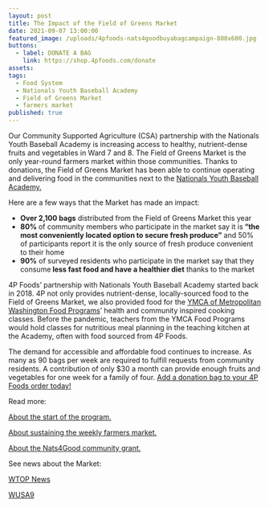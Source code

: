 ```yaml
---
layout: post
title: The Impact of the Field of Greens Market
date: 2021-09-07 13:00:00
featured_image: /uploads/4pfoods-nats4goodbuyabagcampaign-800x600.jpg
buttons:
  - label: DONATE A BAG
    link: https://shop.4pfoods.com/donate
assets:
tags:
  - Food System
  - Nationals Youth Baseball Academy
  - Field of Greens Market
  - farmers market
published: true
---
```

<div class="editable"><p>Our Community Supported Agriculture (CSA) partnership with the Nationals Youth Baseball Academy is increasing access to healthy, nutrient-dense fruits and vegetables in Ward 7 and 8. The Field of Greens Market is the only year-round farmers market within those communities. Thanks to donations, the Field of Greens Market has been able to continue operating and delivering food in the communities next to the <a target="_blank" rel="noopener" href="https://www.nats4good.org/youth-baseball-academy?utm_source=4P+Foodies&amp;utm_campaign=d31f018384-EMAIL_CAMPAIGN_2021_08_30_05_11&amp;utm_medium=email&amp;utm_term=0_838d40fd2e-d31f018384-">Nationals Youth Baseball Academy.</a>&nbsp;</p><p>Here are a few ways that the Market has made an impact:</p><ul><li><strong>Over 2,100 bags</strong> distributed from the Field of Greens Market this year</li><li><strong>80% </strong>of community members who participate in the market say it is<strong> &ldquo;the most conveniently located option to secure fresh produce&rdquo;</strong> and 50% of participants report it is the only source of fresh produce convenient to their home</li><li><strong>90%</strong> of surveyed residents who participate in the market say that they consume<strong> less fast food and have a healthier diet</strong> thanks to the market</li></ul><p>4P Foods&rsquo; partnership with Nationals Youth Baseball Academy started back in 2018. 4P not only provides nutrient-dense, locally-sourced food to the Field of Greens Market, we also provided food for the <a target="_blank" rel="noopener" href="https://www.ymcadc.org/cooking-classes/">YMCA of Metropolitan Washington Food Programs</a>&rsquo; health and community inspired cooking classes. Before the pandemic, teachers from the YMCA Food Programs would hold classes for nutritious meal planning in the teaching kitchen at the Academy, often with food sourced from 4P Foods.</p><p>The demand for accessible and affordable food continues to increase. As many as 90 bags per week are required to fulfill requests from community residents. A contribution of only $30 a month can provide enough fruits and vegetables for one week for a family of four. <a target="_blank" rel="noopener" href="https://shop.4pfoods.com/donate">Add a donation bag to your 4P Foods order today!</a></p><p>Read more:</p><p><a target="_blank" rel="noopener" href="/posts/field-of-greens-affordable-csa-style-market-held-at-the-nats-academy/">About the start of the program.</a></p><p><a target="_blank" rel="noopener" href="/posts/the-washington-nationals-youth-baseball-academy-and-4p-foods-invite-the-public-to-participate-in-buy-a-bag-program/">About sustaining the weekly farmers market.</a></p><p><a target="_blank" rel="noopener" href="/posts/nats4good-community-grant/">About the Nats4Good community grant.</a></p><p>See news about the Market:</p><p><a target="_blank" rel="noopener" href="https://wtop.com/dc/2021/04/baseball-and-veggies-served-at-nats-youth-baseball-academy-in-ward-7/">WTOP News</a></p><p><a target="_blank" rel="noopener" href="https://www.wusa9.com/article/sports/mlb/nationals-youth-academy-hosts-a-field-of-greens/65-b9d6a7f5-6310-4ef3-8e9b-2ec4fa462a03">WUSA9</a></p></div>

